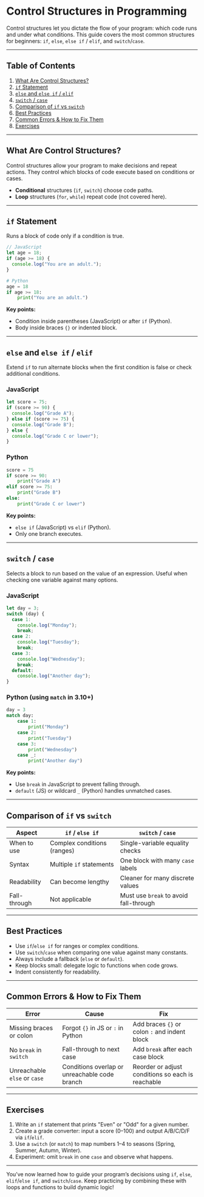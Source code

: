 # Control Structures in Programming

Control structures let you dictate the flow of your program: which code runs and under what conditions. This guide covers the most common structures for beginners: `if`, `else`, `else if` / `elif`, and `switch`/`case`.

---

## Table of Contents

1. [What Are Control Structures?](#what-are-control-structures)
2. [`if` Statement](#if-statement)
3. [`else` and `else if` / `elif`](#else-and-else-if--elif)
4. [`switch` / `case`](#switch--case)
5. [Comparison of `if` vs `switch`](#comparison-of-if-vs-switch)
6. [Best Practices](#best-practices)
7. [Common Errors & How to Fix Them](#common-errors--how-to-fix-them)
8. [Exercises](#exercises)

---

## What Are Control Structures?
Control structures allow your program to make decisions and repeat actions. They control which blocks of code execute based on conditions or cases.

- **Conditional** structures (`if`, `switch`) choose code paths.
- **Loop** structures (`for`, `while`) repeat code (not covered here).

---

## `if` Statement
Runs a block of code only if a condition is true.

```javascript
// JavaScript
let age = 18;
if (age >= 18) {
  console.log("You are an adult.");
}
```

```python
# Python
age = 18
if age >= 18:
    print("You are an adult.")
```

**Key points:**
- Condition inside parentheses (JavaScript) or after `if` (Python).
- Body inside braces `{}` or indented block.

---

## `else` and `else if` / `elif`
Extend `if` to run alternate blocks when the first condition is false or check additional conditions.

### JavaScript
```javascript
let score = 75;
if (score >= 90) {
  console.log("Grade A");
} else if (score >= 75) {
  console.log("Grade B");
} else {
  console.log("Grade C or lower");
}
```

### Python
```python
score = 75
if score >= 90:
    print("Grade A")
elif score >= 75:
    print("Grade B")
else:
    print("Grade C or lower")
```

**Key points:**
- `else if` (JavaScript) vs `elif` (Python).
- Only one branch executes.

---

## `switch` / `case`
Selects a block to run based on the value of an expression. Useful when checking one variable against many options.

### JavaScript
```javascript
let day = 3;
switch (day) {
  case 1:
    console.log("Monday");
    break;
  case 2:
    console.log("Tuesday");
    break;
  case 3:
    console.log("Wednesday");
    break;
  default:
    console.log("Another day");
}
```

### Python (using `match` in 3.10+)
```python
day = 3
match day:
    case 1:
        print("Monday")
    case 2:
        print("Tuesday")
    case 3:
        print("Wednesday")
    case _:
        print("Another day")
```

**Key points:**
- Use `break` in JavaScript to prevent falling through.
- `default` (JS) or wildcard `_` (Python) handles unmatched cases.

---

## Comparison of `if` vs `switch`

| Aspect              | `if` / `else if`            | `switch` / `case`                      |
| ------------------- | ---------------------------- | -------------------------------------- |
| When to use         | Complex conditions (ranges)  | Single-variable equality checks       |
| Syntax              | Multiple `if` statements     | One block with many `case` labels     |
| Readability         | Can become lengthy           | Cleaner for many discrete values      |
| Fall-through        | Not applicable               | Must use `break` to avoid fall-through|

---

## Best Practices

- Use `if`/`else if` for ranges or complex conditions.
- Use `switch`/`case` when comparing one value against many constants.
- Always include a fallback (`else` or `default`).
- Keep blocks small: delegate logic to functions when code grows.
- Indent consistently for readability.

---

## Common Errors & How to Fix Them

| Error                        | Cause                                            | Fix                                                    |
| ---------------------------- | ------------------------------------------------ | ------------------------------------------------------ |
| Missing braces or colon      | Forgot `{}` in JS or `:` in Python               | Add braces `{}` or colon `:` and indent block         |
| No `break` in `switch`       | Fall-through to next case                        | Add `break` after each case block                     |
| Unreachable `else` or `case` | Conditions overlap or unreachable code branch    | Reorder or adjust conditions so each is reachable     |

---

## Exercises

1. Write an `if` statement that prints "Even" or "Odd" for a given number.
2. Create a grade converter: input a score (0–100) and output A/B/C/D/F via `if`/`elif`.
3. Use a `switch` (or `match`) to map numbers 1–4 to seasons (Spring, Summer, Autumn, Winter).
4. Experiment: omit `break` in one `case` and observe what happens.


---

You’ve now learned how to guide your program’s decisions using `if`, `else`, `elif`/`else if`, and `switch`/`case`. Keep practicing by combining these with loops and functions to build dynamic logic!

